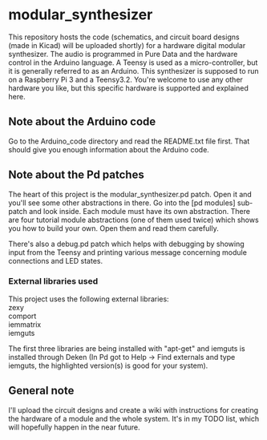 # modular_synthesizer

This repository hosts the code (schematics, and circuit board designs (made in Kicad) will be uploaded shortly) for a hardware digital modular synthesizer. The audio is programmed in Pure Data and the hardware control in the Arduino language. A Teensy is used as a micro-controller, but it is generally referred to as an Arduino.
This synthesizer is supposed to run on a Raspberry Pi 3 and a Teensy3.2. You're welcome to use any other hardware you like, but this specific hardware is supported and explained here.


## Note about the Arduino code

Go to the Arduino_code directory and read the README.txt file first. That should give you enough information about the Arduino code.


## Note about the Pd patches

The heart of this project is the modular_synthesizer.pd patch. Open it and you'll see some other abstractions in there. Go into the [pd modules] sub-patch and look inside.
Each module must have its own abstraction. There are four tutorial module abstractions (one of them used twice) which shows you how to build your own. Open them and read them carefully.

There's also a debug.pd patch which helps with debugging by showing input from the Teensy and printing various message concerning module connections and LED states.

### External libraries used

This project uses the following external libraries:  
zexy  
comport  
iemmatrix  
iemguts

The first three libraries are being installed with "apt-get" and iemguts is installed through Deken (In Pd got to Help -> Find externals and type iemguts, the highlighted version(s) is good for your system).


## General note

I'll upload the circuit designs and create a wiki with instructions for creating the hardware of a module and the whole system. It's in my TODO list, which will hopefully happen in the near future.
